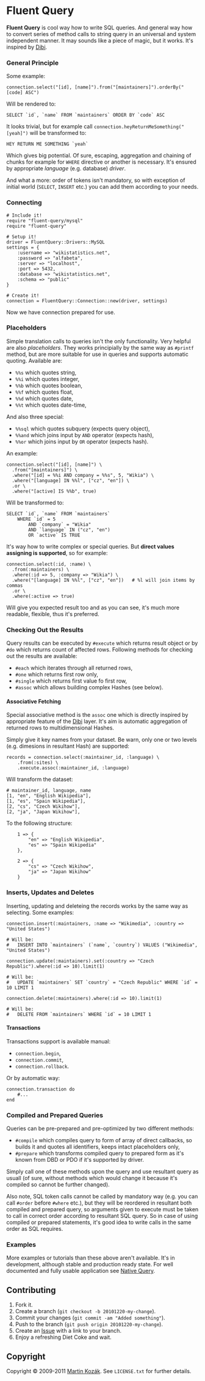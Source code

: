 Fluent Query
============

**Fluent Query** is cool way how to write SQL queries. And general way 
how to convert series of method calls to string query in an universal 
and system independent manner. It may sounds like a piece of magic, but 
it works. It's inspired by [Dibi][1].


### General Principle

Some example:

    connection.select("[id], [name]").from("[maintainers]").orderBy("[code] ASC")
    
Will be rendered to:

    SELECT `id`, `name` FROM `maintainers` ORDER BY `code` ASC
    
It looks trivial, but for example call `connection.heyReturnMeSomething("[yeah]")` 
will be transformed to:

    HEY RETURN ME SOMETHING `yeah`
    
Which gives big potential. Of sure, escaping, aggregation and chaining 
of chunks for example for `WHERE` directive or another is necessary. 
It's ensured by appropriate *language* (e.g. database) *driver*.

And what a more: order of tokens isn't mandatory, so with exception
of initial world (`SELECT`, `INSERT` etc.) you can add them according to
your needs.

### Connecting

    # Include it!
    require "fluent-query/mysql"
    require "fluent-query"
    
    # Setup it!
    driver = FluentQuery::Drivers::MySQL
    settings = {
        :username => "wikistatistics.net",
        :password => "alfabeta",
        :server => "localhost",
        :port => 5432,
        :database => "wikistatistics.net",
        :schema => "public"
    }
    
    # Create it!
    connection = FluentQuery::Connection::new(driver, settings)

Now we have connection prepared for use.

### Placeholders

Simple translation calls to queries isn't the only functionality. Very
helpful are also *placeholders*. They works principially by the same way
as `#printf` method, but are more suitable for use in queries and 
supports automatic quoting. Available are:

* `%%s` which quotes string,
* `%%i` which quotes integer,
* `%%b` which quotes boolean,
* `%%f` which quotes float,
* `%%d` which quotes date,
* `%%t` which quotes date-time,

And also three special:

* `%%sql` which quotes subquery (expects query object),
* `%%and` which joins input by `AND` operator (expects hash),
* `%%or` which joins input by `OR` operator (expects hash).

An example:

    connection.select("[id], [name]") \
      .from("[maintainers]") \
      .where("[id] = %%i AND company = %%s", 5, "Wikia") \
      .where("[language] IN %%l", ["cz", "en"]) \
      .or \
      .where("[active] IS %%b", true)
      
Will be transformed to:
    
    SELECT `id`, `name` FROM `maintainers` 
        WHERE `id` = 5 
            AND `company` = "Wikia"
            AND `language` IN ("cz", "en")
            OR `active` IS TRUE
            
It's way how to write complex or special queries. But **direct values 
assigning is supported**, so for example:

    connection.select(:id, :name) \
      .from(:maintainers) \
      .where(:id => 5, :company => "Wikia") \
      .where("[language] IN %%l", ["cz", "en"])   # %l will join items by commas
      .or \
      .where(:active => true)
      
Will give you expected result too and as you can see, it's much more 
readable, flexible, thus it's preferred. 

### Checking Out the Results

Query results can be executed by `#execute` which returns result object
or by `#do` which returns count of affected rows. Following methods for
checking out the results are available:

* `#each` which iterates through all returned rows,
* `#one` which returns first row only,
* `#single` which returns first value fo first row,
* `#assoc` which allows building complex Hashes (see below).
    
#### Associative Fetching

Special associative method is the `assoc` one which is directly inspired
by appropriate feature of the [Dibi][1] layer. It's aim is automatic
aggregation of returned rows to multidimensional Hashes.

Simply give it key names from your dataset. Be warn, only one or two 
levels (e.g. dimesions in resultant Hash) are supported:

    records = connection.select(:maintainer_id, :language) \
        .from(:sites) \
        .execute.assoc(:maintainer_id, :language)
    
Will transform the dataset:

    # maintainer_id, language, name
    [1, "en", "English Wikipedia"],
    [1, "es", "Spain Wikipedia"],
    [2, "cs", "Czech Wikihow"],
    [2, "ja", "Japan Wikihow"],

To the following structure:

        1 => {
            "en" => "English Wikipedia",
            "es" => "Spain Wikipedia"
        },
        
        2 => {
            "cs" => "Czech Wikihow",
            "ja" => "Japan Wikihow"
        }

### Inserts, Updates and Deletes

Inserting, updating and deleteing the records works by the same way as
selecting. Some examples:

    connection.insert(:maintainers, :name => "Wikimedia", :country => "United States")
    
    # Will be:
    #   INSERT INTO `maintainers` (`name`, `country`) VALUES ("Wikimedia", "United States")
    
    connection.update(:maintainers).set(:country => "Czech Republic").where(:id => 10).limit(1)
    
    # Will be:
    #   UPDATE `maintainers` SET `country` = "Czech Republic" WHERE `id` = 10 LIMIT 1
    
    connection.delete(:maintainers).where(:id => 10).limit(1)
    
    # Will be:
    #   DELETE FROM `maintainers` WHERE `id` = 10 LIMIT 1
    

#### Transactions

Transactions support is available manual:
    
* `connection.begin`,
* `connection.commit`,
* `connection.rollback`.

Or by automatic way:

    connection.transaction do
        #...
    end

### Compiled and Prepared Queries

Queries can be pre-prepared and pre-optimized by two different methods:

* `#compile` which compiles query to form of array of direct callbacks, 
so builds it and quotes all identifiers, keeps intact placeholders only,
* `#prepare` which transforms compiled query to prepared form as it's
known from DBD or PDO if it's supported by driver.

Simply call one of these methods upon the query and use resultant query
as usuall (of sure, without methods which would change it because it's
compiled so cannot be further changed).

Also note, SQL token calls cannot be called by mandatory way (e.g. you 
can call `#order` before `#where` etc.), but they will be reordered
in resultant both compiled and prepared query, so arguments given to 
execute must be taken to call in correct order according to resultant
SQL query. So in case of using compiled or prepared statements, it's 
good idea to write calls in the same order as SQL requires.

### Examples

More examples or tutorials than these above aren't available. It's in 
development, although stable and production ready state. For well 
documented and fully usable application see [Native Query][4].
    

Contributing
------------

1. Fork it.
2. Create a branch (`git checkout -b 20101220-my-change`).
3. Commit your changes (`git commit -am "Added something"`).
4. Push to the branch (`git push origin 20101220-my-change`).
5. Create an [Issue][2] with a link to your branch.
6. Enjoy a refreshing Diet Coke and wait.

Copyright
---------

Copyright &copy; 2009-2011 [Martin Kozák][3]. See `LICENSE.txt` for
further details.

[1]: http://dibiphp.com/
[2]: http://github.com/martinkozak/fluent-query/issues
[3]: http://www.martinkozak.net/
[4]: http://github.com/martinkozak/native-query
